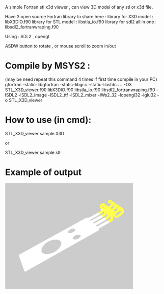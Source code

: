 A simple Fortran stl x3d viewer , can view 3D model of any stl or x3d file.

Have 3 open source Fortran library to share here :
     library for X3D model : libX3DIO.f90
     library for STL model : libstla_io.f90
     library for sdl2 all in one : libsdl2_fortranwraping.f90 

Using : SDL2 , opengl 

ASDW button to rotate , or mouse scroll to zoom in/out

# Compile by MSYS2 : 
(may be need repeat this command 4 times if first time compile in your PC)
gfortran -static-libgfortran -static-libgcc -static-libstdc++ -O3 STL_X3D_viewer.f90 
libX3DIO.f90 libstla_io.f90 libsdl2_fortranwraping.f90 -lSDL2 -lSDL2_image -lSDL2_ttf -lSDL2_mixer -lWs2_32 -lopengl32 -lglu32 -o STL_X3D_viewer

# How to use (in cmd): 
STL_X3D_viewer sample.X3D 

or 

STL_X3D_viewer sample.stl 

# Example of output
![Sample view ](https://github.com/v-h-giang/STL_X3D_Viewer/blob/main/test.png?raw=true)
